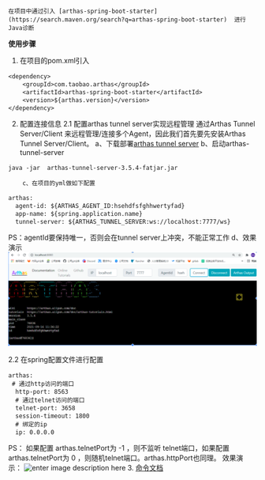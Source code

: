 	在项目中通过引入 [arthas-spring-boot-starter](https://search.maven.org/search?q=arthas-spring-boot-starter)  进行Java诊断
**使用步骤**
1. 在项目的pom.xml引入
  
``` 
<dependency>
	<groupId>com.taobao.arthas</groupId>
	<artifactId>arthas-spring-boot-starter</artifactId>
	<version>${arthas.version}</version>
</dependency>
```

2. 配置连接信息
2.1	配置arthas tunnel server实现远程管理
	通过Arthas Tunnel Server/Client 来远程管理/连接多个Agent，因此我们首先要先安装Arthas Tunnel Server/Client。
	a、下载部署[arthas tunnel server](https://github.com/alibaba/arthas/releases) 
	b、启动arthas-tunnel-server
	
``` 
java -jar  arthas-tunnel-server-3.5.4-fatjar.jar
```
		c、在项目的yml做如下配置
	
``` 
arthas:
  agent-id: ${ARTHAS_AGENT_ID:hsehdfsfghhwertyfad}
  app-name: ${spring.application.name}
  tunnel-server: ${ARTHAS_TUNNEL_SERVER:ws://localhost:7777/ws}
```
PS：agentId要保持唯一，否则会在tunnel server上冲突，不能正常工作
d、效果演示
![](../../static/image-springboot/arthas-springboot.jpg)


2.2 在spring配置文件进行配置

``` 
arthas:
 # 通过http访问的端口
  http-port: 8563
  # 通过telnet访问的端口
  telnet-port: 3658
  session-timeout: 1800
  # 绑定的ip
  ip: 0.0.0.0
```
PS： 如果配置 arthas.telnetPort为 -1 ，则不监听 telnet端口，如果配置 arthas.telnetPort为 0 ，则随机telnet端口。arthas.httpPort也同理。
效果演示：
![enter image description here](/tfl/pictures/202109/tapd_46932618_1631763431_1.png)
3. [命令文档](https://arthas.aliyun.com/doc/commands.html) 

